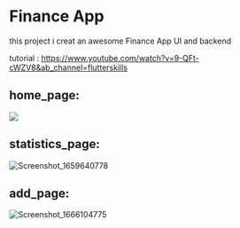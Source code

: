 # Finance App

this project i creat an awesome  Finance App UI and backend

tutorial :
https://www.youtube.com/watch?v=9-QFt-cWZV8&ab_channel=flutterskills

## home_page:
![](https://user-images.githubusercontent.com/102475069/196632952-349c0bf9-a0a2-45d2-a0c1-3f7e34dd823c.png)

## statistics_page:
![Screenshot_1659640778](https://user-images.githubusercontent.com/102475069/196633092-f933f964-5930-4686-8ce8-9e702ebfb1b7.png)

## add_page:
![Screenshot_1666104775](https://user-images.githubusercontent.com/102475069/196633198-ff6e1bdd-cad5-4085-b9d1-df5bd793f971.png)
